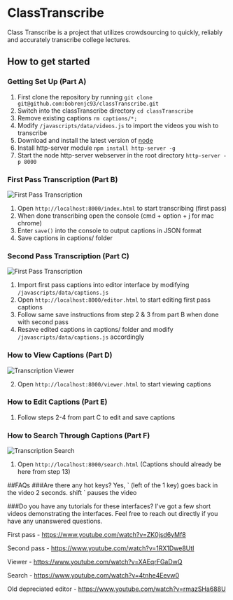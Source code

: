 # ClassTranscribe
Class Transcribe is a project that utilizes crowdsourcing to quickly, reliably and accurately transcribe college lectures.

## How to get started

### Getting Set Up (Part A)
1. First clone the repository by running `git clone git@github.com:bobrenjc93/classTranscribe.git`
2. Switch into the classTranscribe directory `cd classTranscribe`
3. Remove existing captions `rm captions/*;`
4. Modify `/javascripts/data/videos.js` to import the videos you wish to transcribe
6. Download and install the latest version of [node](https://nodejs.org/)
7. Install http-server module `npm install http-server -g`
5. Start the node http-server webserver in the root directory `http-server -p 8000`

### First Pass Transcription (Part B)

![First Pass Transcription](http://i.imgur.com/RtDixJH.png "First Pass Transcription")

1. Open `http://localhost:8000/index.html` to start transcribing (first pass)
2. When done transcribing open the console (cmd + option + j for mac chrome)
3. Enter `save()` into the console to output captions in JSON format
4. Save captions in captions/ folder

### Second Pass Transcription (Part C)

![First Pass Transcription](http://i.imgur.com/6bbshSt.png "First Pass Transcription")

1. Import first pass captions into editor interface by modifying `/javascripts/data/captions.js`
2. Open `http://localhost:8000/editor.html` to start editing first pass captions
3. Follow same save instructions from step 2 & 3 from part B when done with second pass
4. Resave edited captions in captions/ folder and modify `/javascripts/data/captions.js` accordingly

### How to View Captions (Part D)

![Transcription Viewer](http://i.imgur.com/cRPnyMl.png "Transcription Viewer")

2. Open `http://localhost:8000/viewer.html` to start viewing captions

### How to Edit Captions (Part E)
1. Follow steps 2-4 from part C to edit and save captions

### How to Search Through Captions (Part F)

![Transcription Search](http://i.imgur.com/VGM2ITS.png "Transcription Search")

1. Open `http://localhost:8000/search.html` (Captions should already be here from step 13)

##FAQs
###Are there any hot keys?
Yes, \` (left of the 1 key) goes back in the video 2 seconds. shift \` pauses the video

###Do you have any tutorials for these interfaces?
I've got a few short videos demonstrating the interfaces. Feel free to reach out directly if you have any unanswered questions.

First pass - https://www.youtube.com/watch?v=ZK0jsd6yMf8

Second pass - https://www.youtube.com/watch?v=1RX1Dwe8UtI

Viewer - https://www.youtube.com/watch?v=XAEqrFGaDwQ

Search - https://www.youtube.com/watch?v=4tnhe4Eevw0

Old depreciated editor - https://www.youtube.com/watch?v=rmazSHa688U
